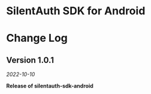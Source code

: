 
# SilentAuth SDK for Android

Change Log
==========
## Version 1.0.1
_2022-10-10_


**Release of silentauth-sdk-android**
